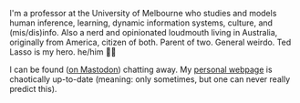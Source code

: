 I'm a professor at the University of Melbourne who studies and models human inference, learning, dynamic information systems, culture, and (mis/dis)info. Also a nerd and opinionated loudmouth living in Australia, originally from America, citizen of both. Parent of two. General weirdo. Ted Lasso is my hero. he/him 🏳️‍⚧️

I can be found (<a rel="me" href="https://aus.social/@AndyPerfors">on Mastodon</a>) chatting away. My [personal webpage](https://perfors.net/) is chaotically up-to-date (meaning: only sometimes, but one can never really predict this).
